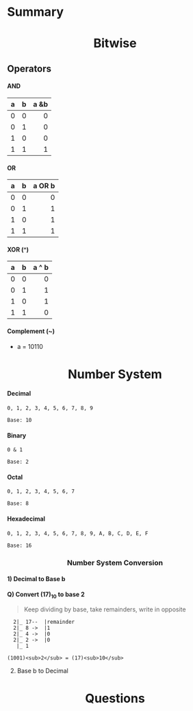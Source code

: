 <h1>Summary</h1>

<h1 align = "center"> Bitwise </h1>

<h2 > Operators </h2>

<h4> AND </h4>

| a | b |a &b |
|---|:-:| -:  |
| 0 | 0 | 0   |
| 0 | 1 | 0   |
| 1 | 0 | 0   |
| 1 | 1 | 1   |

<h4> OR </h4>

| a | b |a OR b|
|---|:-:| ----:|
| 0 | 0 | 0    |
| 0 | 1 | 1    |
| 1 | 0 | 1    |
| 1 | 1 | 1    |

<h4> XOR (^)</h4>

| a | b |a ^ b|
|---|:-:| ---:|
| 0 | 0 | 0   |
| 0 | 1 | 1   |
| 1 | 0 | 1   |
| 1 | 1 | 0   |

<h4> Complement (~)</h4>

- a = 10110


<h1 align = "center"> Number System </h1>

<h4> Decimal </h4>

``` 0, 1, 2, 3, 4, 5, 6, 7, 8, 9  ```

```Base: 10```


<h4> Binary </h4>

```0 & 1```

```Base: 2```


<h4> Octal </h4>

```0, 1, 2, 3, 4, 5, 6, 7```

``` Base: 8 ```


<!-- Eg : 0, 1, 2, 3, 4, 5, 6, 7, 10, 11, 12, 13, 14, 15, 16, 17, 20, 21, 22, 23, 24, 25, 26, 27 -->

<h4> Hexadecimal </h4>

```0, 1, 2, 3, 4, 5, 6, 7, 8, 9, A, B, C, D, E, F```

```Base: 16```

<h3 align = "center"> Number System Conversion  </h3>

<h4>  1) Decimal to Base b </h4>

<b>Q) Convert (17)<sub>10</sub> to base 2 </b>

> Keep dividing by base, take remainders, write in opposite

```
  2|_ 17--  |remainder
  2|_ 8 ->  |1
  2|_ 4 ->  |0
  2|_ 2 ->  |0
   |_ 1
```

```(1001)<sub>2</sub> = (17)<sub>10</sub>```


2) Base b to Decimal

<!-- <h2 > Operators </h2>
<h2 > Operators </h2>
<h2 > Operators </h2>
<h2 > Operators </h2> -->


<h1 align = "center"> Questions </h1>
